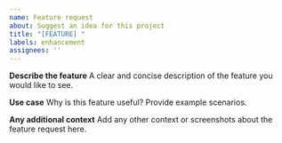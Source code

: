 ```yaml
---
name: Feature request
about: Suggest an idea for this project
title: "[FEATURE] "
labels: enhancement
assignees: ''
---
```


**Describe the feature**
A clear and concise description of the feature you would like to see.

**Use case**
Why is this feature useful? Provide example scenarios.

**Any additional context**
Add any other context or screenshots about the feature request here.
